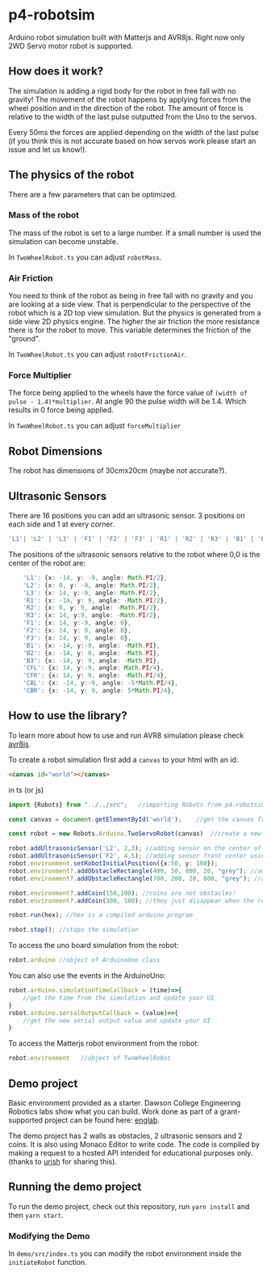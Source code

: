 # p4-robotsim

Arduino robot simulation built with Matterjs and AVR8js. Right now only 2WD Servo motor robot is supported. 

## How does it work?
The simulation is adding a rigid body for the robot in free fall with no gravity! The movement of the robot happens by applying forces from the wheel position and in the direction of the robot.
The amount of force is relative to the width of the last pulse outputted from the Uno to the servos. 

Every 50ms the forces are applied depending on the width of the last pulse (if you think this is not accurate based on how servos work please start an issue and let us know!). 

## The physics of the robot
There are a few parameters that can be optimized.

### Mass of the robot 
The mass of the robot is set to a large number. If a small number is used the simulation can become unstable.

In `TwoWheelRobot.ts` you can adjust `robotMass`. 

### Air Friction
You need to think of the robot as being in free fall with no gravity and you are looking at a side view. That is perpendicular to the perspective of the robot which is a 2D top view simulation. But the physics is generated from a side view 2D physics engine. 
The higher the air friction the more resistance there is for the robot to move. This variable determines the friction of the "ground". 

In `TwoWheelRobot.ts` you can adjust `robotFrictionAir`.

### Force Multiplier
The force being applied to the wheels have the force value of `(width of pulse - 1.4)*multiplier`.
At angle 90 the pulse width will be 1.4. Which results in 0 force being applied. 

In `TwoWheelRobot.ts` you can adjust `forceMultiplier`
## Robot Dimensions
The robot has dimensions of 30cmx20cm (maybe not accurate?).

## Ultrasonic Sensors
There are 16 positions you can add an ultrasonic sensor. 3 positions on each side and 1 at every corner. 
```typescript
'L1'| 'L2' | 'L3' | 'F1' | 'F2' | 'F3' | 'R1' | 'R2' | 'R3' | 'B1' | 'B2'| 'B3' | 'CFL' | 'CFR' | 'CBL' | 'CBR';
```
The positions of the ultrasonic sensors relative to the robot where 0,0 is the center of the robot are:
```typescript
    'L1': {x: -14, y: -9, angle: Math.PI/2},
    'L2': {x: 0, y: -9, angle: Math.PI/2},
    'L3': {x: 14, y:-9, angle: Math.PI/2},
    'R1': {x: -14, y: 9, angle: -Math.PI/2},
    'R2': {x: 0, y: 9, angle: -Math.PI/2},
    'R3': {x: 14, y:9, angle: -Math.PI/2},
    'F1': {x: 14, y:-9, angle: 0},
    'F2': {x: 14, y: 0, angle: 0},
    'F3': {x: 14, y: 9, angle: 0},
    'B1': {x: -14, y:-9, angle: -Math.PI},
    'B2': {x: -14, y: 0, angle: -Math.PI},
    'B3': {x: -14, y: 9, angle: -Math.PI},
    'CFL': {x: 14, y:-9, angle: Math.PI/4},
    'CFR': {x: 14, y: 9, angle: -Math.PI/4},
    'CBL': {x: -14, y:-9, angle: -5*Math.PI/4},
    'CBR': {x: -14, y: 9, angle: 5*Math.PI/4},
```
## How to use the library?
To learn more about how to use and run AVR8 simulation please check [avr8js](https://github.com/wokwi/avr8js).

To create a robot simulation first add a `canvas` to your html with an id:

```html
<canvas id="world"></canvas>
```

in ts (or js)
```typescript
import {Robots} from "../../src";   //importing Robots from p4-robotsim

const canvas = document.getElementById('world');    //get the canvas from html 

const robot = new Robots.Arduino.TwoServoRobot(canvas)  //create a new Two Servo Robot

robot.addUltrasonicSensor('L2', 2,3); //adding sensor on the center of the left side. pins 2 and 3
robot.addUltrasonicSensor('F2', 4,5); //adding sensor front center using pins 4 and 5
robot.environment.setRobotInitialPosition({x:50, y: 100});
robot.environment?.addObstacleRectangle(400, 50, 800, 20, "grey"); //adding obstacles 
robot.environment?.addObstacleRectangle(700, 200, 20, 800, "grey"); //adding obstacles 

robot.environment?.addCoin(150,100); //coins are not obstacles! 
robot.environment?.addCoin(300, 100); //they just disappear when the robot gets in contact with coins

robot.run(hex); //hex is a compiled arduino program

robot.stop(); //stops the simulation 
```

To access the uno board simulation from the robot:

```typescript
robot.arduino //object of ArduinoUno class
```

You can also use the events in the ArduinoUno:

```typescript
robot.arduino.simulationTimeCallback = (time)=>{
    //get the time from the simulation and update your UI
}
robot.arduino.serialOutputCallback = (value)=>{
    //get the new serial output value and update your UI
}
```

To access the Matterjs robot environment from the robot:
```typescript
robot.environment   //object of TwoWheelRobot
```

## Demo project

Basic environment provided as a starter. Dawson College Engineering Robotics labs show what you can build. Work done as part of a grant-supported project can be found here: [englab](https://englab.dawsoncollege.qc.ca/robot/).

The demo project has 2 walls as obstacles, 2 ultrasonic sensors and 2 coins. 
It is also using Monaco Editor to write code. The code is compiled by making a request to a hosted API intended for educational purposes only. (thanks to [urish](https://github.com/urish) for sharing this).
## Running the demo project

To run the demo project, check out this repository, run `yarn install` and then `yarn start`.

### Modifying the Demo
In `demo/src/index.ts` you can modify the robot environment inside the `initiateRobot` function.

